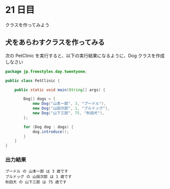 # 21 日目

クラスを作ってみよう

## 犬をあらわすクラスを作ってみる

次の PetClinic を実行すると、以下の実行結果になるように、Dog クラスを作成しなさい

```java
package jp.freestyles.day.twentyone;

public class PetClinic {

    public static void main(String[] args) {

        Dog[] dogs = { 
            new Dog("山本一郎", 3, "プードル"), 
            new Dog("山田次郎", 1, "ブルドッグ"), 
            new Dog("山下三郎", 75, "秋田犬"), 
        };

        for (Dog dog : dogs) {
            dog.introduce();
        }
    }
}
```

### 出力結果

```
プードル の 山本一郎 は 3 歳です   
ブルドッグ の 山田次郎 は 1 歳です 
秋田犬 の 山下三郎 は 75 歳です  
```
